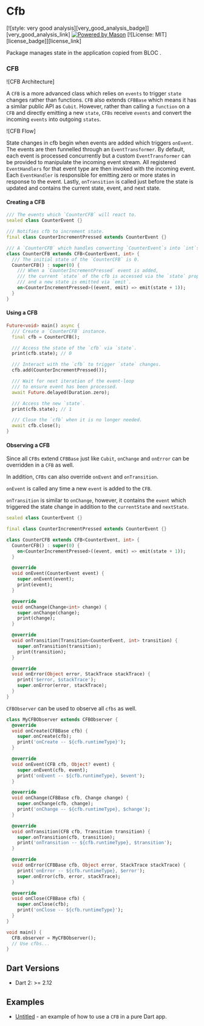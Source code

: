 # Cfb

[![style: very good analysis][very_good_analysis_badge]][very_good_analysis_link]
[![Powered by Mason](https://img.shields.io/endpoint?url=https%3A%2F%2Ftinyurl.com%2Fmason-badge)](https://github.com/felangel/mason)
[![License: MIT][license_badge]][license_link]


Package manages state in the application copied from BLOC .

### CFB

![CFB Architecture]

A `CFB` is a more advanced class which relies on `events` to trigger `state` changes rather than functions. `CFB` also extends `CFBBase` which means it has a similar public API as `Cubit`. However, rather than calling a `function` on a `CFB` and directly emitting a new `state`, `CFBs` receive `events` and convert the incoming `events` into outgoing `states`.

![CFB Flow]

State changes in cfb begin when events are added which triggers `onEvent`. The events are then funnelled through an `EventTransformer`. By default, each event is processed concurrently but a custom `EventTransformer` can be provided to manipulate the incoming event stream. All registered `EventHandlers` for that event type are then invoked with the incoming event. Each `EventHandler` is responsible for emitting zero or more states in response to the event. Lastly, `onTransition` is called just before the state is updated and contains the current state, event, and next state.

#### Creating a CFB

```dart
/// The events which `CounterCFB` will react to.
sealed class CounterEvent {}

/// Notifies cfb to increment state.
final class CounterIncrementPressed extends CounterEvent {}

/// A `CounterCFB` which handles converting `CounterEvent`s into `int`s.
class CounterCFB extends CFB<CounterEvent, int> {
  /// The initial state of the `CounterCFB` is 0.
  CounterCFB() : super(0) {
    /// When a `CounterIncrementPressed` event is added,
    /// the current `state` of the cfb is accessed via the `state` property
    /// and a new state is emitted via `emit`.
    on<CounterIncrementPressed>((event, emit) => emit(state + 1));
  }
}
```

#### Using a CFB

```dart
Future<void> main() async {
  /// Create a `CounterCFB` instance.
  final cfb = CounterCFB();

  /// Access the state of the `cfb` via `state`.
  print(cfb.state); // 0

  /// Interact with the `cfb` to trigger `state` changes.
  cfb.add(CounterIncrementPressed());

  /// Wait for next iteration of the event-loop
  /// to ensure event has been processed.
  await Future.delayed(Duration.zero);

  /// Access the new `state`.
  print(cfb.state); // 1

  /// Close the `cfb` when it is no longer needed.
  await cfb.close();
}
```

#### Observing a CFB

Since all `CFBs` extend `CFBBase` just like `Cubit`, `onChange` and `onError` can be overridden in a `CFB` as well.

In addition, `CFBs` can also override `onEvent` and `onTransition`.

`onEvent` is called any time a new `event` is added to the `CFB`.

`onTransition` is similar to `onChange`, however, it contains the `event` which triggered the state change in addition to the `currentState` and `nextState`.

```dart
sealed class CounterEvent {}

final class CounterIncrementPressed extends CounterEvent {}

class CounterCFB extends CFB<CounterEvent, int> {
  CounterCFB() : super(0) {
    on<CounterIncrementPressed>((event, emit) => emit(state + 1));
  }

  @override
  void onEvent(CounterEvent event) {
    super.onEvent(event);
    print(event);
  }

  @override
  void onChange(Change<int> change) {
    super.onChange(change);
    print(change);
  }

  @override
  void onTransition(Transition<CounterEvent, int> transition) {
    super.onTransition(transition);
    print(transition);
  }

  @override
  void onError(Object error, StackTrace stackTrace) {
    print('$error, $stackTrace');
    super.onError(error, stackTrace);
  }
}
```

`CFBObserver` can be used to observe all `cfbs` as well.

```dart
class MyCFBObserver extends CFBObserver {
  @override
  void onCreate(CFBBase cfb) {
    super.onCreate(cfb);
    print('onCreate -- ${cfb.runtimeType}');
  }

  @override
  void onEvent(CFB cfb, Object? event) {
    super.onEvent(cfb, event);
    print('onEvent -- ${cfb.runtimeType}, $event');
  }

  @override
  void onChange(CFBBase cfb, Change change) {
    super.onChange(cfb, change);
    print('onChange -- ${cfb.runtimeType}, $change');
  }

  @override
  void onTransition(CFB cfb, Transition transition) {
    super.onTransition(cfb, transition);
    print('onTransition -- ${cfb.runtimeType}, $transition');
  }

  @override
  void onError(CFBBase cfb, Object error, StackTrace stackTrace) {
    print('onError -- ${cfb.runtimeType}, $error');
    super.onError(cfb, error, stackTrace);
  }

  @override
  void onClose(CFBBase cfb) {
    super.onClose(cfb);
    print('onClose -- ${cfb.runtimeType}');
  }
}
```

```dart
void main() {
  CFB.observer = MyCFBObserver();
  // Use cfbs...
}
```

## Dart Versions

- Dart 2: >= 2.12

## Examples

- [Untitled](https://github.com/untitled-alvin/cfb/tree/main/examples/untitled) - an example of how to use a `CFB` in a pure Dart app.
